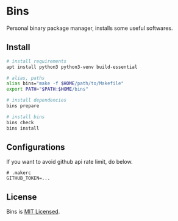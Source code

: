 # Bins

Personal binary package manager, installs some useful softwares.

## Install

```sh
# install requirements
apt install python3 python3-venv build-essential

# alias, paths
alias bins="make -f $HOME/path/to/Makefile"
export PATH="$PATH:$HOME/bins"

# install dependencies
bins prepare

# install bins
bins check
bins install
```

## Configurations

If you want to avoid github api rate limit, do below.

```properties
# .makerc
GITHUB_TOKEN=...
```

## License

Bins is [MIT Licensed](./LICENSE).
